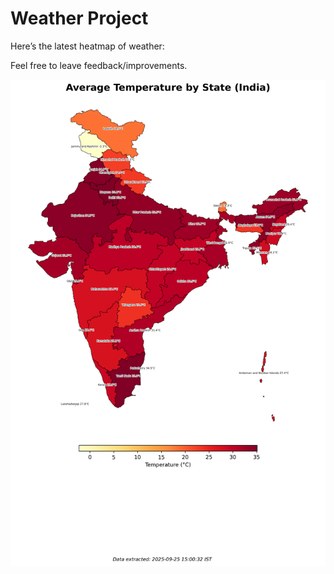 # Weather Project

Here’s the latest heatmap of weather:

Feel free to leave feedback/improvements.

![India Heatmap](docs/assets/india_heatmap.png?v=D50BBB)
